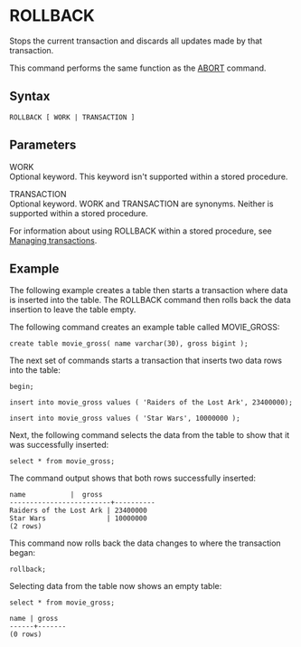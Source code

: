 # ROLLBACK<a name="r_ROLLBACK"></a>

Stops the current transaction and discards all updates made by that transaction\.

This command performs the same function as the [ABORT](r_ABORT.md) command\.

## Syntax<a name="r_ROLLBACK-synopsis"></a>

```
ROLLBACK [ WORK | TRANSACTION ]
```

## Parameters<a name="r_ROLLBACK-parameters"></a>

WORK  
Optional keyword\. This keyword isn't supported within a stored procedure\. 

TRANSACTION  
Optional keyword\. WORK and TRANSACTION are synonyms\. Neither is supported within a stored procedure\. 

For information about using ROLLBACK within a stored procedure, see [Managing transactions](stored-procedure-transaction-management.md)\. 

## Example<a name="r_ROLLBACK-example"></a>

The following example creates a table then starts a transaction where data is inserted into the table\. The ROLLBACK command then rolls back the data insertion to leave the table empty\.

The following command creates an example table called MOVIE\_GROSS:

```
create table movie_gross( name varchar(30), gross bigint );
```

The next set of commands starts a transaction that inserts two data rows into the table:

```
begin;

insert into movie_gross values ( 'Raiders of the Lost Ark', 23400000);

insert into movie_gross values ( 'Star Wars', 10000000 );
```

Next, the following command selects the data from the table to show that it was successfully inserted:

```
select * from movie_gross;
```

The command output shows that both rows successfully inserted:

```
name           |  gross
-------------------------+----------
Raiders of the Lost Ark | 23400000
Star Wars               | 10000000
(2 rows)
```

This command now rolls back the data changes to where the transaction began:

```
rollback;
```

Selecting data from the table now shows an empty table:

```
select * from movie_gross;

name | gross
------+-------
(0 rows)
```